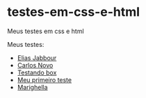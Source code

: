 # testes-em-css-e-html
 Meus testes em css e html

 Meus testes:
 <ul>
<li><a href='https://mefistocly.github.io/testes-em-css-e-html/Elias%20Jabbour/index.html' target='_blank'>Elias Jabbour</a></li>
<li><a href='https://mefistocly.github.io/testes-em-css-e-html/Carlos%20Miguel%20Novo/index.html' target='_blank'>Carlos Novo</a></li>
<li><a href='https://mefistocly.github.io/testes-em-css-e-html/Che%guevara/index.html' target='_blank'>Testando box</a></li>
<li><a href='https://mefistocly.github.io/testes-em-css-e-html/testando box e outras coisas/index.html' target='_blank'>Meu primeiro teste</a></li>
<li><a href='https://mefistocly.github.io/testes-em-css-e-html/Carlos%20Marighella/marighella.html' target='_blank'>Marighella</a></li>
</ul>